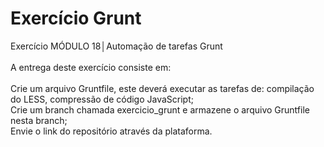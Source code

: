 # Exercício Grunt

Exercício MÓDULO 18│Automação de tarefas Grunt\
\
A entrega deste exercício consiste em:\
\
Crie um arquivo Gruntfile, este deverá executar as tarefas de: compilação do LESS, compressão de código JavaScript;\
Crie um branch chamada exercicio_grunt e armazene o arquivo Gruntfile nesta branch;\
Envie o link do repositório através da plataforma.